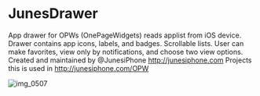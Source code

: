 # JunesDrawer

App drawer for OPWs (OnePageWidgets) reads applist from iOS device.
Drawer contains app icons, labels, and badges. Scrollable lists.
User can make favorites, view only by notifications, and choose two view options.
Created and maintained by @JunesiPhone http://junesiphone.com
Projects this is used in http://junesiphone.com/OPW

![img_0507](https://cloud.githubusercontent.com/assets/9951373/21611980/cfe58d78-d194-11e6-91dc-b26a5076917f.PNG)